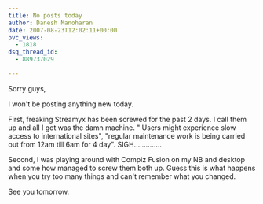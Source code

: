 ```yaml
---
title: No posts today
author: Danesh Manoharan
date: 2007-08-23T12:02:11+00:00
pvc_views:
  - 1818
dsq_thread_id:
  - 889737029

---
```

Sorry guys,

I won't be posting anything new today.

First, freaking Streamyx has been screwed for the past 2 days. I call them up and all I got was the damn machine. " Users might experience slow access to international sites", "regular maintenance work is being carried out from 12am till 6am for 4 day". SIGH..............

Second, I was playing around with Compiz Fusion on my NB and desktop and some how managed to screw them both up. Guess this is what happens when you try too many things and can't remember what you changed.

See you tomorrow.